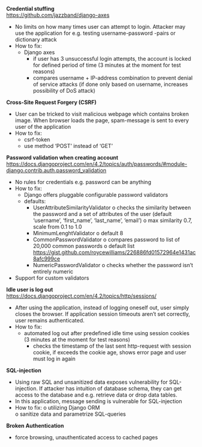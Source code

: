 **Credential stuffing**  
https://github.com/jazzband/django-axes
-	No limits on how many times user can attempt to login. Attacker may use the application for e.g. testing username-password -pairs or dictionary attack
-	How to fix:    
    -	Django axes  
        - if user has 3 unsuccessful login attempts, the account is locked for defined period of time (3 minutes at the moment for test reasons)
        -	compares username + IP-address combination to prevent denial of service attacks (if done only based on username, increases possibility of DoS attack) 
  
**Cross-Site Request Forgery (CSRF)**
-	User can be tricked to visit malicious webpage which contains broken image. When browser loads the page, spam-message is sent to every user of the application
-	How to fix:
    -	csrf-token
    - use method ‘POST’ instead of ‘GET’ 

**Password validation when creating account**  
https://docs.djangoproject.com/en/4.2/topics/auth/passwords/#module-django.contrib.auth.password_validation 
-	No rules for credentials e.g. password can be anything
-	How to fix:
    -	Django offers pluggable configurable password validators
    -	defaults:
        -	UserAttributeSimilarityValidator
            o	checks the similarity between the password and a set of attributes of the user (default ‘username’, ‘first_name’, ‘last_name’, ‘email’)
            o	max similarity 0.7, scale from 0.1 to 1.0
        -	MinimumLenghtValidator
            o	default 8
        -	CommonPasswordValidator
            o	compares password to list of 20,000 common passwords
            o	default list https://gist.github.com/roycewilliams/226886fd01572964e1431ac8afc999ce 
        -	NumericPasswordValidator
            o	checks whether the password isn’t entirely numeric
  -	Support for custom validators
  
**Idle user is log out**  
https://docs.djangoproject.com/en/4.2/topics/http/sessions/ 
-	After using the application, instead of logging oneself out, user simply closes the browser. If application session timeouts aren’t set correctly, user remains authenticated.
-	How to fix:
      -	automated log out after predefined idle time using session cookies (3 minutes at the moment for test reasons)
          -	checks the timestamp of the last sent http-request with session cookie, if exceeds the cookie age, shows error page and user must log in again
  
**SQL-injection**
-	Using raw SQL and unsanitized data exposes vulnerability for SQL-injection. If attacker has intuition of database schema, they can get access to the database and e.g. retrieve data or drop data tables.
-	In this application, message sending is vulnerable for SQL-injection
-	How to fix:
    o	utilizing Django ORM  
    o	sanitize data and parametrize SQL-queries
  
**Broken Authentication**
-	force browsing, unauthenticated access to cached pages
